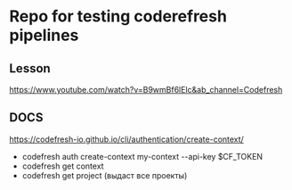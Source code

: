 # Repo for testing coderefresh pipelines

## Lesson
https://www.youtube.com/watch?v=B9wmBf6lElc&ab_channel=Codefresh

## DOCS
https://codefresh-io.github.io/cli/authentication/create-context/

- codefresh auth create-context my-context --api-key $CF_TOKEN
- codefresh get context
- codefresh get project (выдаст все проекты)